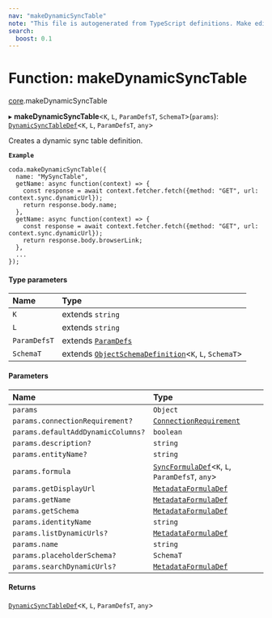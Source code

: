 ```yaml
---
nav: "makeDynamicSyncTable"
note: "This file is autogenerated from TypeScript definitions. Make edits to the comments in the TypeScript file and then run `make docs` to regenerate this file."
search:
  boost: 0.1
---
```

# Function: makeDynamicSyncTable

[core](../modules/core.md).makeDynamicSyncTable

▸ **makeDynamicSyncTable**<`K`, `L`, `ParamDefsT`, `SchemaT`\>(`params`): [`DynamicSyncTableDef`](../interfaces/core.DynamicSyncTableDef.md)<`K`, `L`, `ParamDefsT`, `any`\>

Creates a dynamic sync table definition.

**`Example`**

```
coda.makeDynamicSyncTable({
  name: "MySyncTable",
  getName: async function(context) => {
    const response = await context.fetcher.fetch({method: "GET", url: context.sync.dynamicUrl});
    return response.body.name;
  },
  getName: async function(context) => {
    const response = await context.fetcher.fetch({method: "GET", url: context.sync.dynamicUrl});
    return response.body.browserLink;
  },
  ...
});
```

#### Type parameters

| Name | Type |
| :------ | :------ |
| `K` | extends `string` |
| `L` | extends `string` |
| `ParamDefsT` | extends [`ParamDefs`](../types/core.ParamDefs.md) |
| `SchemaT` | extends [`ObjectSchemaDefinition`](../interfaces/core.ObjectSchemaDefinition.md)<`K`, `L`, `SchemaT`\> |

#### Parameters

| Name | Type |
| :------ | :------ |
| `params` | `Object` |
| `params.connectionRequirement?` | [`ConnectionRequirement`](../enums/core.ConnectionRequirement.md) |
| `params.defaultAddDynamicColumns?` | `boolean` |
| `params.description?` | `string` |
| `params.entityName?` | `string` |
| `params.formula` | [`SyncFormulaDef`](../interfaces/core.SyncFormulaDef.md)<`K`, `L`, `ParamDefsT`, `any`\> |
| `params.getDisplayUrl` | [`MetadataFormulaDef`](../types/core.MetadataFormulaDef.md) |
| `params.getName` | [`MetadataFormulaDef`](../types/core.MetadataFormulaDef.md) |
| `params.getSchema` | [`MetadataFormulaDef`](../types/core.MetadataFormulaDef.md) |
| `params.identityName` | `string` |
| `params.listDynamicUrls?` | [`MetadataFormulaDef`](../types/core.MetadataFormulaDef.md) |
| `params.name` | `string` |
| `params.placeholderSchema?` | `SchemaT` |
| `params.searchDynamicUrls?` | [`MetadataFormulaDef`](../types/core.MetadataFormulaDef.md) |

#### Returns

[`DynamicSyncTableDef`](../interfaces/core.DynamicSyncTableDef.md)<`K`, `L`, `ParamDefsT`, `any`\>
